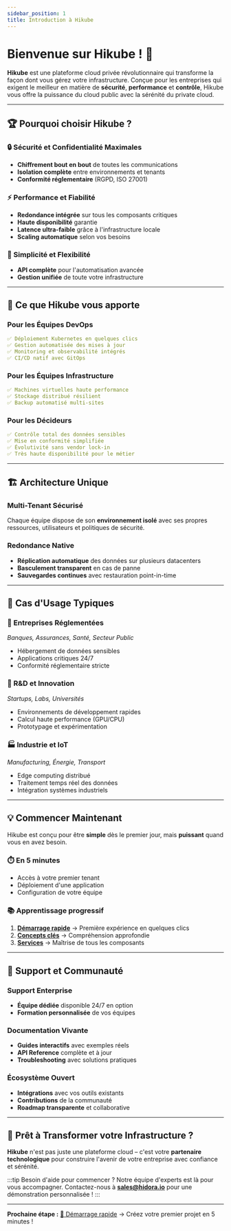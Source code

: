 ```yaml
---
sidebar_position: 1
title: Introduction à Hikube
---
```


# Bienvenue sur Hikube ! 🚀

**Hikube** est une plateforme cloud privée révolutionnaire qui transforme la façon dont vous gérez votre infrastructure. Conçue pour les entreprises qui exigent le meilleur en matière de **sécurité**, **performance** et **contrôle**, Hikube vous offre la puissance du cloud public avec la sérénité du private cloud.

---

## 🏆 Pourquoi choisir Hikube ?

### **🔒 Sécurité et Confidentialité Maximales**
- **Chiffrement bout en bout** de toutes les communications
- **Isolation complète** entre environnements et tenants
- **Conformité réglementaire** (RGPD, ISO 27001)

### **⚡ Performance et Fiabilité**
- **Redondance intégrée** sur tous les composants critiques
- **Haute disponibilité** garantie
- **Latence ultra-faible** grâce à l'infrastructure locale
- **Scaling automatique** selon vos besoins

### **🎯 Simplicité et Flexibilité**
- **API complète** pour l'automatisation avancée
- **Gestion unifiée** de toute votre infrastructure

---

## 🌟 Ce que Hikube vous apporte

### **Pour les Équipes DevOps**
```yaml
✅ Déploiement Kubernetes en quelques clics
✅ Gestion automatisée des mises à jour
✅ Monitoring et observabilité intégrés
✅ CI/CD natif avec GitOps
```

### **Pour les Équipes Infrastructure**
```yaml
✅ Machines virtuelles haute performance
✅ Stockage distribué résilient
✅ Backup automatisé multi-sites
```

### **Pour les Décideurs**
```yaml
✅ Contrôle total des données sensibles
✅ Mise en conformité simplifiée
✅ Évolutivité sans vendor lock-in
✅ Très haute disponibilité pour le métier

```

---

## 🏗️ Architecture Unique

### **Multi-Tenant Sécurisé**
Chaque équipe dispose de son **environnement isolé** avec ses propres ressources, utilisateurs et politiques de sécurité.

### **Redondance Native**
- **Réplication automatique** des données sur plusieurs datacenters
- **Basculement transparent** en cas de panne
- **Sauvegardes continues** avec restauration point-in-time

---

## 🚀 Cas d'Usage Typiques

### **🏢 Entreprises Réglementées**
*Banques, Assurances, Santé, Secteur Public*
- Hébergement de données sensibles
- Applications critiques 24/7
- Conformité réglementaire stricte

### **🔬 R&D et Innovation**
*Startups, Labs, Universités*
- Environnements de développement rapides
- Calcul haute performance (GPU/CPU)
- Prototypage et expérimentation

### **🏭 Industrie et IoT**
*Manufacturing, Énergie, Transport*
- Edge computing distribué
- Traitement temps réel des données
- Intégration systèmes industriels

---

## 💡 Commencer Maintenant

Hikube est conçu pour être **simple** dès le premier jour, mais **puissant** quand vous en avez besoin.

### **⏱️ En 5 minutes**
- Accès à votre premier tenant
- Déploiement d'une application
- Configuration de votre équipe

### **📚 Apprentissage progressif**
1. **[Démarrage rapide](./quick-start.md)** → Première expérience en quelques clics
2. **[Concepts clés](./concepts.md)** → Compréhension approfondie
3. **[Services](../services/)** → Maîtrise de tous les composants

---

## 🤝 Support et Communauté

### **Support Enterprise**
- **Équipe dédiée** disponible 24/7 en option
- **Formation personnalisée** de vos équipes

### **Documentation Vivante**
- **Guides interactifs** avec exemples réels
- **API Reference** complète et à jour
- **Troubleshooting** avec solutions pratiques

### **Écosystème Ouvert**
- **Intégrations** avec vos outils existants
- **Contributions** de la communauté
- **Roadmap transparente** et collaborative

---

## 🎯 Prêt à Transformer votre Infrastructure ?

**Hikube** n'est pas juste une plateforme cloud – c'est votre **partenaire technologique** pour construire l'avenir de votre entreprise avec confiance et sérénité.

:::tip Besoin d'aide pour commencer ?
Notre équipe d'experts est là pour vous accompagner. Contactez-nous à **sales@hidora.io** pour une démonstration personnalisée !
:::

---

**Prochaine étape :** [🚀 Démarrage rapide](./quick-start.md) → Créez votre premier projet en 5 minutes ! 